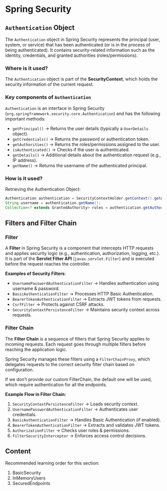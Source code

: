 # Spring Security

## `Authentication` Object

The `Authentication` object in Spring Security represents the principal (user, system, or service) that has been authenticated (or is in the process of being authenticated). It contains security-related information such as the identity, credentials, and granted authorities (roles/permissions).

### Where is it used?

The `Authentication` object is part of the **SecurityContext**, which holds the security information of the current request.

### Key components of `Authentication`

`Authentication` is an interface in Spring Security (`org.springframework.security.core.Authentication`) and has the following important methods:

- `getPrincipal()` → Returns the user details (typically a `UserDetails` object).
- `getCredentials()` → Returns the password or authentication token.
- `getAuthorities()` → Returns the roles/permissions assigned to the user.
- `isAuthenticated()` → Checks if the user is authenticated.
- `getDetails()` → Additional details about the authentication request (e.g., IP address).
- `getName()` → Returns the username of the authenticated principal.

### How is it used?

Retrieving the Authentication Object:

```java
Authentication authentication = SecurityContextHolder.getContext().getAuthentication();
String username = authentication.getName();
Collection<? extends GrantedAuthority> roles = authentication.getAuthorities();
```

## Filters and Filter Chain

### Filter

A **Filter** in Spring Security is a component that intercepts HTTP requests and applies security logic (e.g., authentication, authorization, logging, etc.). It is part of the **Servlet Filter API** (`javax.servlet.Filter`) and is executed before the request reaches the controller.

**Examples of Security Filters**:

- `UsernamePasswordAuthenticationFilter` → Handles authentication using username & password.
- `BasicAuthenticationFilter` → Processes HTTP Basic Authentication.
- `BearerTokenAuthenticationFilter` → Extracts JWT tokens from requests.
- `CsrfFilter` → Protects against CSRF attacks.
- `SecurityContextPersistenceFilter` → Maintains security context across requests.

### Filter Chain

The **Filter Chain** is a sequence of filters that Spring Security applies to incoming requests. Each request goes through multiple filters before reaching the application logic.

Spring Security manages these filters using a `FilterChainProxy`, which delegates requests to the correct security filter chain based on configuration.

If we don't provide our custom FilterChain, the default one will be used, which require authentication for all the endpoints.

**Example Flow in Filter Chain:**

1. `SecurityContextPersistenceFilter` → Loads security context.
2. `UsernamePasswordAuthenticationFilter` → Authenticates user credentials.
3. `BasicAuthenticationFilter` → Handles Basic Authentication (if enabled).
4. `BearerTokenAuthenticationFilter` → Extracts and validates JWT tokens.
5. `AuthorizationFilter` → Checks user roles & permissions.
6. `FilterSecurityInterceptor` → Enforces access control decisions.

## Content

Recommended learning order for this section:

1. BasicSecurity
2. InMemoryUsers
3. SecuredEndpoints
